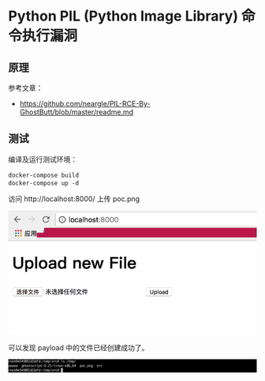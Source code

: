 # Python PIL (Python Image Library) 命令执行漏洞 

## 原理

参考文章：

- https://github.com/neargle/PIL-RCE-By-GhostButt/blob/master/readme.md

## 测试

编译及运行测试环境：

```
docker-compose build
docker-compose up -d
```

访问 http://localhost:8000/ 上传 poc.png

![1.png](./1.png)

可以发现 payload 中的文件已经创建成功了。

![3.png](./3.png)



